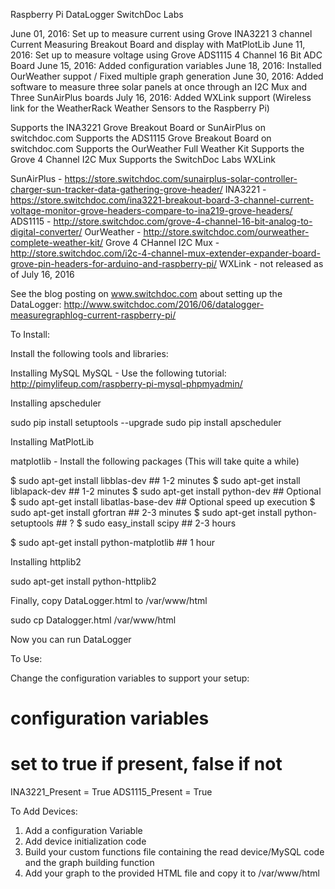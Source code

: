 Raspberry Pi DataLogger
SwitchDoc Labs

June 01, 2016: Set up to measure current using Grove INA3221 3 channel Current Measuring Breakout Board and display with MatPlotLib
June 11, 2016: Set up to measure voltage using Grove ADS1115 4 Channel 16 Bit ADC Board
June 15, 2016: Added configuration variables
June 18, 2016: Installed OurWeather suppot / Fixed multiple graph generation
June 30, 2016: Added software to measure three solar panels at once through an I2C Mux and Three SunAirPlus boards
July 16, 2016: Added WXLink support (Wireless link for the WeatherRack Weather Sensors to the Raspberry Pi) 

Supports the INA3221 Grove Breakout Board or SunAirPlus on switchdoc.com
Supports the ADS1115 Grove Breakout Board on switchdoc.com
Supports the OurWeather Full Weather Kit
Supports the Grove 4 Channel I2C Mux
Supports the SwitchDoc Labs WXLink

SunAirPlus - https://store.switchdoc.com/sunairplus-solar-controller-charger-sun-tracker-data-gathering-grove-header/
INA3221 - https://store.switchdoc.com/ina3221-breakout-board-3-channel-current-voltage-monitor-grove-headers-compare-to-ina219-grove-headers/
ADS1115 - http://store.switchdoc.com/grove-4-channel-16-bit-analog-to-digital-converter/
OurWeather - http://store.switchdoc.com/ourweather-complete-weather-kit/ 
Grove 4 CHannel I2C Mux - http://store.switchdoc.com/i2c-4-channel-mux-extender-expander-board-grove-pin-headers-for-arduino-and-raspberry-pi/
WXLink - not released as of July 16, 2016


See the blog posting on www.switchdoc.com about setting up the DataLogger:
http://www.switchdoc.com/2016/06/datalogger-measuregraphlog-current-raspberry-pi/


To Install:

Install the following tools and libraries:

Installing MySQL
MySQL - Use the following tutorial:   http://pimylifeup.com/raspberry-pi-mysql-phpmyadmin/


Installing apscheduler 

sudo pip install setuptools --upgrade
sudo pip install apscheduler

Installing MatPlotLib


matplotlib - Install the following packages (This will take quite a while)

$ sudo apt-get install libblas-dev        ## 1-2 minutes
$ sudo apt-get install liblapack-dev      ## 1-2 minutes
$ sudo apt-get install python-dev        ## Optional
$ sudo apt-get install libatlas-base-dev ## Optional speed up execution
$ sudo apt-get install gfortran           ## 2-3 minutes
$ sudo apt-get install python-setuptools  ## ?
$ sudo easy_install scipy                 ## 2-3 hours

$ sudo apt-get install python-matplotlib  ## 1 hour


Installing httplib2

sudo apt-get install python-httplib2


Finally, copy DataLogger.html to /var/www/html

sudo cp Datalogger.html /var/www/html

Now you can run DataLogger

To Use:

Change the configuration variables to support your setup:

# configuration variables
# set to true if present, false if not

INA3221_Present = True
ADS1115_Present = True

To Add Devices:

1) Add a configuration Variable
2) Add device initialization code
3) Build your custom functions file containing the read device/MySQL code and the graph building function
4) Add your graph to the provided HTML file and copy it to /var/www/html


